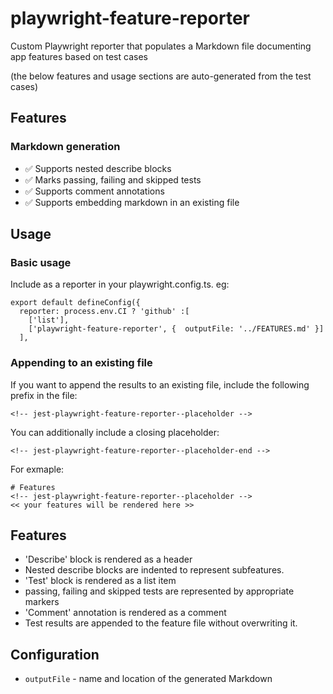 # playwright-feature-reporter
Custom Playwright reporter that populates a Markdown file documenting app features based on test cases

(the below features and usage sections are auto-generated from the test cases)

<!-- jest-playwright-feature-reporter--placeholder -->
## Features
  ### Markdown generation
  - :white_check_mark: Supports nested describe blocks
  - :white_check_mark: Marks passing, failing and skipped tests
  - :white_check_mark: Supports comment annotations
  - :white_check_mark: Supports embedding markdown in an existing file
<!-- jest-playwright-feature-reporter--placeholder-end -->

## Usage

### Basic usage
Include as a reporter in your playwright.config.ts. eg:

```
export default defineConfig({
  reporter: process.env.CI ? 'github' :[
    ['list'],
    ['playwright-feature-reporter', {  outputFile: '../FEATURES.md' }]
  ],
```
### Appending to an existing file
If you want to append the results to an existing file, include the following prefix in the file:

```
<!-- jest-playwright-feature-reporter--placeholder -->
```
You can additionally include a closing placeholder:

```
<!-- jest-playwright-feature-reporter--placeholder-end -->
```

For exmaple:

```
# Features
<!-- jest-playwright-feature-reporter--placeholder -->
<< your features will be rendered here >>
```

## Features
- 'Describe' block is rendered as a header
- Nested describe blocks are indented to represent subfeatures.
- 'Test' block is rendered as a list item
- passing, failing and skipped tests are represented by appropriate markers
- 'Comment' annotation is rendered as a comment
- Test results are appended to the feature file without overwriting it.
## Configuration
- `outputFile` - name and location of the generated Markdown
